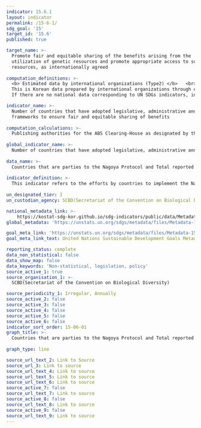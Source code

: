 ```yaml
---
indicator: 15.6.1
layout: indicator
permalink: /15-6-1/
sdg_goal: '15'
target_id: '15.6'
published: true

target_name: >-
  Promote fair and equitable sharing of the benefits arising from the
  utilization of genetic resources and promote appropriate access to such
  resources, as internationally agreed
  
computation_definitions: >-
  <b> Estimated data by international organizations (Type2) </b>   <br>
  This is Korean data prepared by international organizations through estimation and modeling. <br>
  If there are no national data corresponding to UN SDGs indicators, international data are available for monitoring.

indicator_name: >-
  Number of countries that have adopted legislative, administrative and policy
  frameworks to ensure fair and equitable sharing of benefits
  
computation_calculations: >-
  Publishing authorities for the ABS Clearing-House as designated by the CBD national focal points or the ABS focal points produce data in cooperation with the Secretariat of the Convention on Biological Diversity and the International Treaty secretariat
  
global_indicator_name: >-
  Number of countries that have adopted legislative, administrative and policy frameworks to ensure fair and equitable sharing of benefits 
  
data_name: >-
  Countries that are parties to the Nagoya Protocol and Total reported number of Standard Material Transfer Agreements (SMTAs) transferring plant genetic resources for food and agriculture to the country
  
indicator_definition: >-
  This indicator refers to the efforts by countries to implement the Nagoya Protocol on Access to Genetic Resources and the Fair and Equitable Sharing of Benefits Arising from their Utilization to the Convention on Biological Diversity (2010) and the International Treaty on Plant Genetic Resources for Food and Agriculture (2001) 
  
un_designated_tier: I
un_custodian_agency: SCBD(Secretariat of the Convention on Biological Diversity)

national_metadata_link: >-
  	https://kostat-sdg-kor.github.io/sdg-indicators/public/data/Metadata-15-06-01_ENG.pdf
global_metadata: 'https://unstats.un.org/sdgs/metadata/files/Metadata-15-06-01.pdf'

goal_meta_link: 'https://unstats.un.org/sdgs/metadata/files/Metadata-15-06-01.pdf'
goal_meta_link_text: United Nations Sustainable Development Goals Metadata (PDF 215 KB)

reporting_status: complete
data_non_statistical: false
data_show_map: false
data_keywords: 'Non-statistical, legislation, policy'
source_active_1: true
source_organisation_1: >- 
  SCBD(Secretariat of the Convention on Biological Diversity)

source_periodicity_1: Irregular, Annually
source_active_2: false
source_active_3: false
source_active_4: false
source_active_5: false
source_active_6: false
indicator_sort_order: 15-06-01
graph_title: >-
  Countries that are parties to the Nagoya Protocol and Total reported number of Standard Material Transfer Agreements (SMTAs) transferring plant genetic resources for food and agriculture to the country
  
graph_type: line

source_url_text_2: Link to Source
source_url_3: Link to source
source_url_text_4: Link to source
source_url_text_5: Link to source
source_url_text_6: Link to source
source_active_7: false
source_url_text_7: Link to source
source_active_8: false
source_url_text_8: Link to source
source_active_9: false
source_url_text_9: Link to source
---
```

